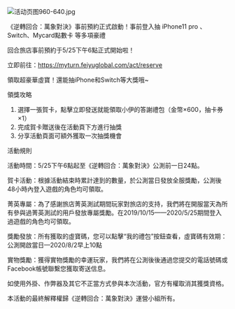 ![活动页图960-640.jpg](https://myturn.feiyuglobal.com/public/upload/20200525_f4537837e7806.jpg)

《逆轉回合：萬象對決》事前預約正式啟動！事前登入抽 iPhone11 pro 、Switch、Mycard點數卡 等多項豪禮



回合旅店事前預約于5/25下午6點正式開始啦！

立即前往：https://myturn.feiyuglobal.com/act/reserve

領取超豪華虛寶！還能抽iPhone和Switch等大獎哦~





領獎攻略

1. 選擇一張賀卡，點擊立即發送就能領取小伊的答謝禮包（金幣×600，抽卡券×1）
2. 完成賀卡贈送後在活動頁下方進行抽獎
3. 分享活動頁面可額外獲取一次抽獎機會



活動規則

活動時間：5/25下午6點起至《逆轉回合：萬象對決》公測前一日24點。

賀卡活動：根據活動結束時累計達到的數量，於公測當日發放全服獎勵，公測後48小時內登入遊戲的角色均可領取。

菁英專屬：為了感謝旅店菁英測試期間玩家對旅店的支持，我們將在開服當天為所有參與過菁英測試的用戶發放專屬獎勵。在2019/10/15——2020/5/25期間登入過遊戲的角色均可領取。

獎勵發放：所有獲取的虛寶碼，您可以點擊“我的禮包”按鈕查看，虛寶碼有效期：公測開啟當日—2020/8/2早上10點

實物獎勵：獲得實物獎勵的幸運玩家，我們將在公測後後通過您提交的電話號碼或Facebook帳號聯繫您獲取寄送信息。

如使用外掛、作弊器及其它不正當方式參與本次活動，官方有權取消其獲獎資格。

本活動的最終解釋權歸《逆轉回合：萬象對決》運營小組所有。